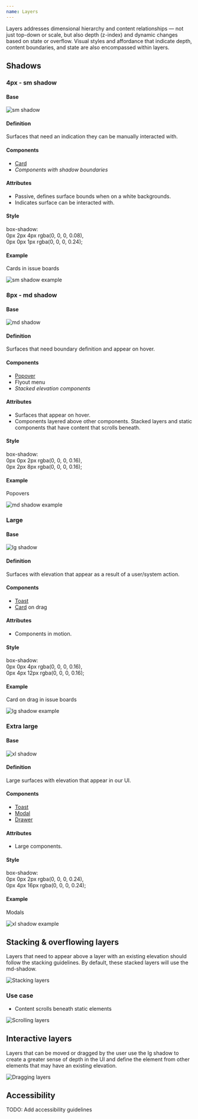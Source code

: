```yaml
---
name: Layers
---
```


Layers addresses dimensional hierarchy and content relationships — not just top-down or scale, but also depth (z-index) and dynamic changes based on state or overflow. Visual styles and affordance that indicate depth, content boundaries, and state are also encompassed within layers.

## Shadows

### 4px - sm shadow

#### Base

![sm shadow](/img/layers/sm-shadow.png)

#### Definition

Surfaces that need an indication they can be manually interacted with.

#### Components

* [Card](/components/card)
* *Components with shadow boundaries*

#### Attributes

* Passive, defines surface bounds when on a white backgrounds.
* Indicates surface can be interacted with.

#### Style

box-shadow:<br>0px 2px 4px rgba(0, 0, 0, 0.08),<br>0px 0px 1px rgba(0, 0, 0, 0.24);

#### Example

Cards in issue boards

![sm shadow example](/img/layers/sm-shadow-example.png)

### 8px - md shadow

#### Base

![md shadow](/img/layers/sm-shadow.png)

#### Definition

Surfaces that need boundary definition and appear on hover.

#### Components

* [Popover](/components/popover)
* Flyout menu
* *Stacked elevation components*

#### Attributes

* Surfaces that appear on hover.
* Components layered above other components. Stacked layers and static components that have content that scrolls beneath.

#### Style

box-shadow:<br>0px 0px 2px rgba(0, 0, 0, 0.16),<br>0px 2px 8px rgba(0, 0, 0, 0.16);

#### Example

Popovers

![md shadow example](/img/layers/md-shadow-example.png)

### Large

#### Base

![lg shadow](/img/layers/lg-shadow.png)

#### Definition

Surfaces with elevation that appear as a result of a user/system action.

#### Components

* [Toast](/components/toast)
* [Card](/components/card) on drag

#### Attributes

* Components in motion.

#### Style

box-shadow:<br>0px 0px 4px rgba(0, 0, 0, 0.16),<br>0px 4px 12px rgba(0, 0, 0, 0.16);

#### Example

Card on drag in issue boards

![lg shadow example](/img/layers/lg-shadow-example.png)

### Extra large

#### Base

![xl shadow](/img/layers/xl-shadow.png)

#### Definition

Large surfaces with elevation that appear in our UI.

#### Components

* [Toast](/components/toast)
* [Modal](/components/modal)
* [Drawer](/components/drawer)

#### Attributes

* Large components.

#### Style

box-shadow:<br>0px 0px 2px rgba(0, 0, 0, 0.24),<br>0px 4px 16px rgba(0, 0, 0, 0.24);

#### Example

Modals

![xl shadow example](/img/layers/xl-shadow-example.png)

## Stacking & overflowing layers

Layers that need to appear above a layer with an existing elevation should follow the stacking guidelines. By default, these stacked layers will use the md-shadow.

![Stacking layers](/img/layers/stacking-layers.png)

### Use case

- Content scrolls beneath static elements

![Scrolling layers](/img/layers/scrolling-layers.png)

## Interactive layers

Layers that can be moved or dragged by the user use the lg shadow to create a greater sense of depth in the UI and define the element from other elements that may have an existing elevation.

![Dragging layers](/img/layers/dragging-layers.png)

## Accessibility

TODO: Add accessibility guidelines
